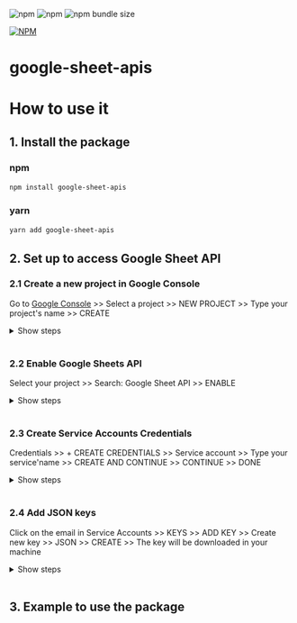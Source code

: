 ![npm](https://img.shields.io/npm/v/google-sheet-apis)
![npm](https://img.shields.io/npm/dw/google-sheet-apis)
![npm bundle size](https://img.shields.io/bundlephobia/min/google-sheet-apis)

[![NPM](https://nodei.co/npm/google-sheet-apis.png)](https://nodei.co/npm/google-sheet-apis)

# google-sheet-apis

# How to use it

## 1. Install the package

### npm

```sh
npm install google-sheet-apis
```

### yarn

```sh
yarn add google-sheet-apis
```

## 2. Set up to access Google Sheet API

### 2.1 Create a new project in Google Console

Go to [Google Console](https://console.cloud.google.com/) >> Select a project >> NEW PROJECT >> Type your project's name >> CREATE

<details>
<summary>Show steps</summary>
<img src="./images/2.1/group1.png"/>
<img src="./images/2.1/group2.png"/>
<img src="./images/2.1/group3.png"/>
</details>
<br />

### 2.2 Enable Google Sheets API

Select your project >> Search: Google Sheet API >> ENABLE

<details>
<summary>Show steps</summary>
<img src="./images/2.2/group4.png"/>
<img src="./images/2.2/group5.png"/>
</details>
<br />

### 2.3 Create Service Accounts Credentials

Credentials >> + CREATE CREDENTIALS >> Service account >> Type your service'name >> CREATE AND CONTINUE >> CONTINUE >> DONE

<details>
<summary>Show steps</summary>
<img src="./images/2.3/group6.png"/>
<img src="./images/2.3/group7.png"/>
<img src="./images/2.3/group8.png"/>
<img src="./images/2.3/group9.png"/>
<img src="./images/2.3/group10.png"/>
</details>
<br />

### 2.4 Add JSON keys

Click on the email in Service Accounts >> KEYS >> ADD KEY >> Create new key >> JSON >> CREATE >> The key will be downloaded in your machine

<details>
<summary>Show steps</summary>
<img src="./images/2.4/group11.png"/>
<img src="./images/2.4/group12.png"/>
<img src="./images/2.4/group13.png"/>
<img src="./images/2.4/group14.png"/>
</details>
<br />

## 3. Example to use the package
